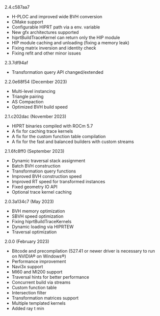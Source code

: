 2.4.c587aa7
- H-PLOC and improved wide BVH conversion
- CMake support
- Configurable HIPRT path via a env. variable
- New gfx architectures supported 
- hiprtBuildTraceKernel can return only the HIP module
- HIP module caching and unloading (fixing a memory leak)
- Fixing matrix inversion and identity check
- Fixing refit and other minor issues

2.3.7df94af
- Transformation query API changed/extended

2.2.0e68f54 (December 2023)
- Multi-level instancing
- Triangle pairing
- AS Compaction
- Optimized BVH build speed

2.1.c202dac (November 2023)
- HIPRT binaries compiled with ROCm 5.7
- A fix for caching trace kernels
- A fix for the custom function table compilation
- A fix for the fast and balanced builders with custom streams

2.1.6fc8ff0 (September 2023)
- Dynamic traversal stack assignment
- Batch BVH construction
- Transformation query functions
- Improved BVH construction speed
- Improved RT speed for transformed instances
- Fixed geometry IO API
- Optional trace kernel caching

2.0.3a134c7 (May 2023)
- BVH memory optimization
- SBVH speed optimization
- Fixing hiprtBuildTraceKernels
- Dynamic loading via HIPRTEW
- Traversal optimization

2.0.0 (February 2023)
- Bitcode and precompilation (527.41 or newer driver is necessary to run on NVIDIA® on Windows®)
- Performance improvement
- Navi3x support
- MI60 and MI200 support
- Traversal hints for better performance
- Concurrent build via streams
- Custom function table
- Intersection filter
- Transformation matrices support
- Multiple templated kernels
- Added ray t min
